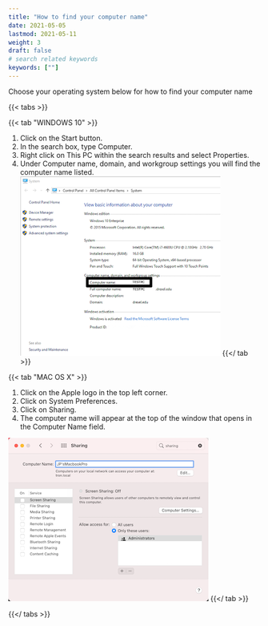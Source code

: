 ```yaml
---
title: "How to find your computer name"
date: 2021-05-05
lastmod: 2021-05-11
weight: 3
draft: false
# search related keywords
keywords: [""]
---
```

Choose your operating system below for how to find your computer name

{{< tabs >}}

  {{< tab "WINDOWS 10" >}}
  1. Click on the Start button.
  1. In the search box, type Computer.
  1. Right click on This PC within the search results and select Properties.
  1. Under Computer name, domain, and workgroup settings you will find the computer name listed.
![Windows 10](./win10hostname.png)
  {{</ tab >}}

  {{< tab "MAC OS X" >}}
  1. Click on the Apple logo in the top left corner.
  1. Click on System Preferences.
  1. Click on Sharing.
  1. The computer name will appear at the top of the window that opens in the Computer Name field.

  ![MacOS](./machostname.png)
  {{</ tab >}}

{{</ tabs >}}



